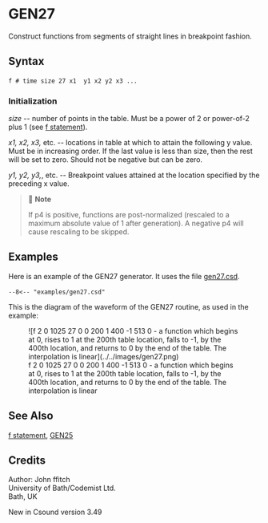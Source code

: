 <!--
id:GEN27
category:
-->
# GEN27
Construct functions from segments of straight lines in breakpoint fashion.

## Syntax
``` csound-orc
f # time size 27 x1  y1 x2 y2 x3 ...
```

### Initialization

_size_ -- number of points in the table. Must be a power of 2 or power-of-2 plus 1 (see [f statement](../../scoregens/f)).

_x1, x2, x3,_ etc. -- locations in table at which to attain the following y value. Must be in increasing order. If the last value is less than size, then the rest will be set to zero. Should not be negative but can be zero.

_y1, y2, y3,_, etc. -- Breakpoint values attained at the location specified by the preceding x value.

> :memo: **Note**
>
>  If p4 is positive, functions are post-normalized (rescaled to a maximum absolute value of 1 after generation). A negative p4 will cause rescaling to be skipped.

## Examples

Here is an example of the GEN27 generator. It uses the file [gen27.csd](../../examples/gen27.csd).

``` csound-csd title="Example of the GEN27 generator." linenums="1"
--8<-- "examples/gen27.csd"
```

This is the diagram of the waveform of the GEN27 routine, as used in the example:

<figure markdown="span">
![f 2 0 1025 27 0 0 200 1 400 -1 513 0 - a function which begins at 0, rises to 1 at the 200th table location, falls to -1, by the 400th location, and returns to 0 by the end of the table. The interpolation is linear](../../images/gen27.png)
<figcaption>f 2 0 1025 27 0 0 200 1 400 -1 513 0 - a function which begins at 0, rises to 1 at the 200th table location, falls to -1, by the 400th location, and returns to 0 by the end of the table. The interpolation is linear</figcaption>
</figure>

## See Also

[f statement](../../scoregens/f), [GEN25](../../scoregens/gen25)

## Credits

Author: John ffitch<br>
University of Bath/Codemist Ltd.<br>
Bath, UK<br>

New in Csound version 3.49
